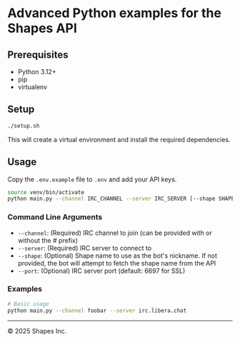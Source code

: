 # Advanced Python examples for the Shapes API

## Prerequisites

- Python 3.12+
- pip
- virtualenv

## Setup

```bash
./setup.sh
```

This will create a virtual environment and install the required dependencies.

## Usage

Copy the `.env.example` file to `.env` and add your API keys.

```bash
source venv/bin/activate
python main.py --channel IRC_CHANNEL --server IRC_SERVER [--shape SHAPE_NAME]
```

### Command Line Arguments

- `--channel`: (Required) IRC channel to join (can be provided with or without the # prefix)
- `--server`: (Required) IRC server to connect to
- `--shape`: (Optional) Shape name to use as the bot's nickname. If not provided, the bot will attempt to fetch the shape name from the API
- `--port`: (Optional) IRC server port (default: 6697 for SSL)

### Examples

```bash
# Basic usage
python main.py --channel foobar --server irc.libera.chat
```

------------------
© 2025 Shapes Inc.
